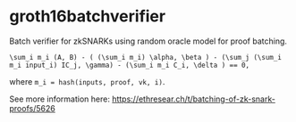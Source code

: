 # groth16batchverifier

Batch verifier for zkSNARKs using random oracle model for proof batching.

```
\sum_i m_i (A, B) - ( (\sum_i m_i) \alpha, \beta ) - (\sum_j (\sum_i m_i input_i) IC_j, \gamma) - (\sum_i m_i C_i, \delta ) == 0,
```
where `m_i = hash(inputs, proof, vk, i)`.

See more information here: https://ethresear.ch/t/batching-of-zk-snark-proofs/5626
